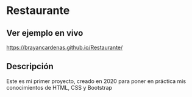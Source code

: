# Restaurante

## Ver ejemplo en vivo
https://brayancardenas.github.io/Restaurante/

## Descripción
Este es mi primer proyecto, creado en 2020 para poner en práctica mis conocimientos de HTML, CSS y Bootstrap

